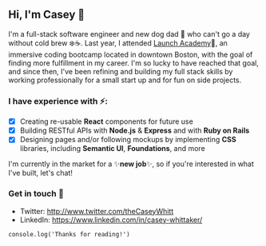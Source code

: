 ## Hi, I'm Casey 👋

I'm a full-stack software engineer and new dog dad :dog: who can't go a day without cold brew :snowflake::coffee:. Last year, I attended [Launch Academy](http://www.launchacademy.com):rocket:, an immersive coding bootcamp located in downtown Boston, with the goal of finding more fulfillment in my career. I'm so lucky to have reached that goal, and since then, I've been refining and building my full stack skills by working professionally for a small start up and for fun on side projects.

### I have experience with :zap::
- [x] Creating re-usable **React** components for future use
- [x] Building RESTful APIs with **Node.js** & **Express** and with **Ruby on Rails**
- [x] Designing pages and/or following mockups by implementing **CSS** libraries, including **Semantic UI**, **Foundations**, and more

I'm currently in the market for a :sparkles:**new job**:sparkles:, so if you're interested in what I've built, let's chat!

### Get in touch :speech_balloon:
- Twitter: http://www.twitter.com/theCaseyWhitt
- LinkedIn: https://www.linkedin.com/in/casey-whittaker/

```console.log('Thanks for reading!')```
